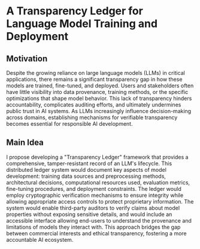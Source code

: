 # A Transparency Ledger for Language Model Training and Deployment

## Motivation
Despite the growing reliance on large language models (LLMs) in critical applications, there remains a significant transparency gap in how these models are trained, fine-tuned, and deployed. Users and stakeholders often have little visibility into data provenance, training methods, or the specific optimizations that shape model behavior. This lack of transparency hinders accountability, complicates auditing efforts, and ultimately undermines public trust in AI systems. As LLMs increasingly influence decision-making across domains, establishing mechanisms for verifiable transparency becomes essential for responsible AI development.

## Main Idea
I propose developing a "Transparency Ledger" framework that provides a comprehensive, tamper-resistant record of an LLM's lifecycle. This distributed ledger system would document key aspects of model development: training data sources and preprocessing methods, architectural decisions, computational resources used, evaluation metrics, fine-tuning procedures, and deployment constraints. The ledger would employ cryptographic verification mechanisms to ensure integrity while allowing appropriate access controls to protect proprietary information. The system would enable third-party auditors to verify claims about model properties without exposing sensitive details, and would include an accessible interface allowing end-users to understand the provenance and limitations of models they interact with. This approach bridges the gap between commercial interests and ethical transparency, fostering a more accountable AI ecosystem.